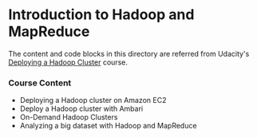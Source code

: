 # Introduction to Hadoop and MapReduce
The content and code blocks in this directory are referred from Udacity's [Deploying a Hadoop Cluster](https://www.udacity.com/course/deploying-a-hadoop-cluster--ud1000) course.

### Course Content
- Deploying a Hadoop cluster on Amazon EC2
- Deploy a Hadoop cluster with Ambari
- On-Demand Hadoop Clusters
- Analyzing a big dataset with Hadoop and MapReduce

